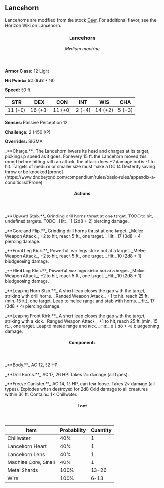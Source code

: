 <!-- +template machine lancehorn dnd5ecombat -->

## Lancehorn

Lancehorns are modified from the stock [Deer](https://www.dndbeyond.com/monsters/deer).
For additional flavor, see the [Horizon Wiki on Lancehorn](https://horizon.fandom.com/wiki/Lancehorn).

<div class="dnd5e-stat-block stat-block">
    <article>
    <header class="name-and-size">
        <h3 class="title"><span class="word" markdown="1">Lancehorn</span></h3>
        <p class="size-and-type"><em>Medium machine</em></p>
    </header>
    <section class="ac-hp-speed">
        <p class="ac"><strong>Armor Class:</strong> 12 Light</p>
        <p class="hp"><strong>Hit Points:</strong> 52 (8d8 + 16)</p>
        <p class="speed"><strong>Speed:</strong> 50 ft.</p>
    </section>
    <table class="stats">
        <thead>
            <tr>
                <th aria-label="Strength">STR</th>
                <th aria-label="Dexterity">DEX</th>
                <th aria-label="Constitution">CON</th>
                <th aria-label="Intelligence">INT</th>
                <th aria-label="Wisdom">WIS</th>
                <th aria-label="Charisma">CHA</th>
            </tr>
        </thead>
        <tbody>
            <tr>
                <td>11 (+0)</td>
                <td>16 (+3)</td>
                <td>11 (+0)</td>
                <td>2 (-4)</td>
                <td>14 (+2)</td>
                <td>5 (-3)</td>
            </tr>
        </tbody>
    </table>
    <section class="additional-stats">
        <!-- Damage Resistances and Immunities -->
        <p class="senses"><strong>Senses:</strong> Passive Perception 12</p>
        <p class="challenge"><strong>Challenge:</strong> 2 (450 XP)</p>
        <p class="overrides"><strong>Overrides:</strong> SIGMA</p>
    </section>
    <section class="non-attacks">
<p class="non-attack" markdown="1">
_**Charge.**_
The Lancehorn lowers its head and charges at its target, picking up speed as it goes.
For every 15 ft. the Lancehorn moved this round before hitting with an attack, the attack does +2 damage but is -1 to hit.
Targets of medium or smaller size must make a DC 14 Dexterity saving throw or be knocked [prone](https://www.dndbeyond.com/compendium/rules/basic-rules/appendix-a-conditions#Prone).
</p>
    </section>
    <section class="actions">
        <header>
            <h4>Actions</h4>
        </header>
<p class="action" markdown="1">
_**Upward Stab.**_
Grinding drill horns thrust at one target.
TODO to hit, undefined targets.
TODO
_Hit:_ 11 (2d8 + 2) piercing damage.
</p>
<p class="action" markdown="1">
_**Gore and Flip.**_
Grinding drill horns thrust at one target.
_Melee Weapon Attack_, +2 to hit, reach 5 ft., one target.
_Hit:_ 17 (3d8 + 4) piercing damage.
</p>
<p class="action" markdown="1">
_**Front Leg Kick.**_
Powerful rear legs strike out at a target.
_Melee Weapon Attack_, +2 to hit, reach 5 ft., one target.
_Hit:_ 10 (2d8 + 1) bludgeoning damage.
</p>
<p class="action" markdown="1">
_**Hind Leg Kick.**_
Powerful rear legs strike out at a target.
_Melee Weapon Attack_, +2 to hit, reach 5 ft., one target.
_Hit:_ 10 (2d8 + 1) bludgeoning damage.
</p>
<p class="action" markdown="1">
_**Leaping Horn Stab.**_
A short leap closes the gap with the target, striking with drill horns.
_Ranged Weapon Attack_, +1 to hit, reach 25 ft. (min. 15 ft.), one target.
Leap to melee range and stab with horns.
_Hit:_ 17 (3d8 + 4) piercing damage.
</p>
<p class="action" markdown="1">
_**Leaping Front Kick.**_
A short leap closes the gap with the target, striking with a kick.
_Ranged Weapon Attack_, +1 to hit, reach 25 ft. (min. 15 ft.), one target.
Leap to melee range and kick.
_Hit:_ 8 (1d8 + 4) bludgeoning damage.
</p>
    </section>
    <section class="components">
        <header>
            <h4>Components</h4>
        </header>
<p class="component" markdown="1">
_**Body.**_
AC 12, 52 HP.
</p>
<p class="component" markdown="1">
_**Drill Horns.**_
AC 17, 26 HP.
Takes 2&times; damage (all types).
</p>
<p class="component" markdown="1">
_**Freeze Canister.**_
AC 14, 13 HP, can tear loose.
Takes 2&times; damage (all types).
Explodes when destroyed for 2d8 Cold damage to all creatures within 30 ft.
Contains: 1&times; Chillwater.
</p>
    </section>
    <section class="loot-items">
        <header>
            <h4>Loot</h4>
        </header>
        <table class="loot-list">
            <thead>
                <tr>
                    <th>Item</th>
                    <th class="loot-percent">Probability</th>
                    <th class="loot-qty">Quantity</th>
                </tr>
            </thead>
            <tbody>
<tr><td class="loot-title">Chillwater</td><td class="loot-percent">40%</td><td class="loot-qty">1</td></tr>
<tr><td class="loot-title">Lancehorn Heart</td><td class="loot-percent">40%</td><td class="loot-qty">1</td></tr>
<tr><td class="loot-title">Lancehorn Lens</td><td class="loot-percent">40%</td><td class="loot-qty">1</td></tr>
<tr><td class="loot-title">Machine Core, Small</td><td class="loot-percent">40%</td><td class="loot-qty">1</td></tr>
<tr><td class="loot-title">Metal Shards</td><td class="loot-percent">100%</td><td class="loot-qty">13-26</td></tr>
<tr><td class="loot-title">Wire</td><td class="loot-percent">100%</td><td class="loot-qty">6-13</td></tr>
            </tbody>
        </table>
    </section>
    </article>
</div>



<!-- -template machine lancehorn dnd5ecombat -->

